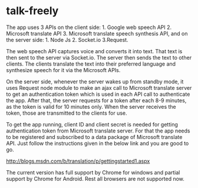 talk-freely
===========


The app uses 3 APIs on the client side: 
          1. Google web speech API
          2. Microsoft translate API
          3. Microsoft translate speech synthesis API,
and on the server side:
          1. Node Js
          2. Socket.io
          3.Request.
          

The web speech API captures voice and converts it into text. That text is then sent to the server via Socket.io. The server then sends the text to other clients. The clients translate the text into their preferred language and synthesize speech for it via the Microsoft APIs.

On the server side, whenever the server wakes up from standby mode, it uses Request node module to make an ajax call to Microsoft translate server to get an authentication token which is used in each API call to authenticate the app. After that, the server requests for a token after each 8-9 minutes, as the token is valid for 10 minutes only. When the server receives the token, those are transmitted to the clients for use.

To get the app running, client ID and client secret is needed for getting authentication token from Microsoft translate server. For that the app needs to be registered and subscribed to a data package of Microsoft translate API.
Just follow the instructions given in the below link and you are good to go.

http://blogs.msdn.com/b/translation/p/gettingstarted1.aspx

The current version has full support by Chrome for windows and partial support by Chrome for Android. Rest all browsers are not supported now.
